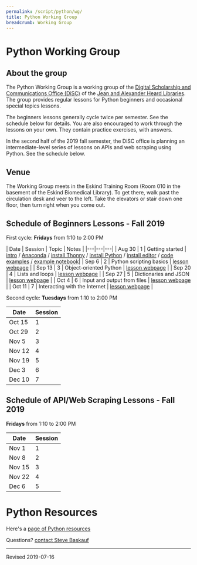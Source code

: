 ```yaml
---
permalink: /script/python/wg/
title: Python Working Group
breadcrumb: Working Group
---
```


# Python Working Group

## About the group

The Python Working Group is a working group of the [Digital Scholarship and Communications Office (DiSC)](https://www.library.vanderbilt.edu/scholarly/) of the [Jean and Alexander Heard Libraries](https://www.library.vanderbilt.edu/).  The group provides regular lessons for Python beginners and occasional special topics lessons.

The beginners lessons generally cycle twice per semester.  See the schedule below for details.  You are also encouraged to work through the lessons on your own.  They contain practice exercises, with answers.  

In the second half of the 2019 fall semester, the DiSC office is planning an intermediate-level series of lessons on APIs and web scraping using Python.  See the schedule below.

## Venue

The Working Group meets in the Eskind Training Room (Room 010 in the basement of the Eskind Biomedical Library).  To get there, walk past the circulation desk and veer to the left.  Take the elevators or stair down one floor, then turn right when you come out.

## Schedule of Beginners Lessons - Fall 2019

First cycle: **Fridays** from 1:10 to 2:00 PM

| Date | Session | Topic | Notes |
|---|---|---|
| Aug 30 | 1 | Getting started | [intro](../) / [Anaconda](../../script/anaconda/) / [install Thonny](../thonny/) / [install Python](../install/) / [install editor](../editor/) / [code examples](../examples/) / [example notebook](https://github.com/HeardLibrary/digital-scholarship/blob/master/code/pylesson/intro.ipynb)|
| Sep 6 | 2 | Python scripting basics | [lesson webpage](../basics/) |
| Sep 13 | 3 | Object-oriented Python | [lesson webpage](../object/) |
| Sep 20 | 4 | Lists and loops | [lesson webpage](../structures/) |
| Sep 27 | 5 | Dictionaries and JSON | [lesson webpage](../json/) |
| Oct 4 | 6 | Input and output from files | [lesson webpage](../inout/) |
| Oct 11 | 7 | Interacting with the Internet | [lesson webpage](../internet/) |

Second cycle: **Tuesdays** from 1:10 to 2:00 PM

| Date | Session |
|---|---|
| Oct 15 | 1 |
| Oct 29 | 2 |
| Nov 5 | 3 |
| Nov 12 | 4 |
| Nov 19 | 5 |
| Dec 3 | 6 |
| Dec 10 | 7 |

## Schedule of API/Web Scraping Lessons - Fall 2019

**Fridays** from 1:10 to 2:00 PM

| Date | Session |
|---|---|
| Nov 1 | 1 |
| Nov 8 | 2 |
| Nov 15 | 3 |
| Nov 22 | 4 |
| Dec 6 | 5 |

# Python Resources

Here's a [page of Python resources](../)

Questions? [contact Steve Baskauf](mailto:steve.baskauf@vanderbilt.edu)

----
Revised 2019-07-16
